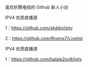 喜欢折腾电视的 Github 新人小白

IPV4 优质直播源

1：https://github.com/skddyj/iptv

2：https://github.com/Rivens7/Livelist

IPV4 优质直播源

1：https://github.com/balala2oo8/iptv
